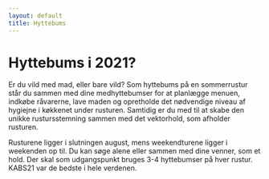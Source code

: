 ```yaml
---
layout: default
title: Hyttebums
---
```

<h1>Hyttebums i 2021?</h1>

<div id="poster-image" style="background-image: url('/static/img/hyttebums.jpg');">
</div>

<p>
    Er du vild med mad, eller bare vild? 
    Som hyttebums på en sommerrustur står du sammen med dine medhyttebumser for at planlægge menuen, indkøbe råvarerne, lave maden og opretholde det nødvendige niveau af hygiejne i køkkenet under rusturen. 
    Samtidig er du med til at skabe den unikke rustursstemning sammen med det vektorhold, som afholder rusturen.
</p>

<p>
    Rusturene ligger i slutningen august, mens weekendturene ligger i weekenden op til. Du kan søge alene eller sammen med dine venner, som et hold. Der skal som udgangspunkt bruges 3-4 hyttebumser på hver rustur. KABS21 var de bedste i hele verdenen.
</p>

